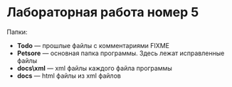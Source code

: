 # Лабораторная работа номер 5

Папки:

- **Todo** — прошлые файлы с комментариями FIXME  
- **Petsore** — основная папка программы. Здесь лежат исправленные файлы
- **docs\xml** — xml файлы каждого файла программы  
- **docs** — html файлы из xml файлов
